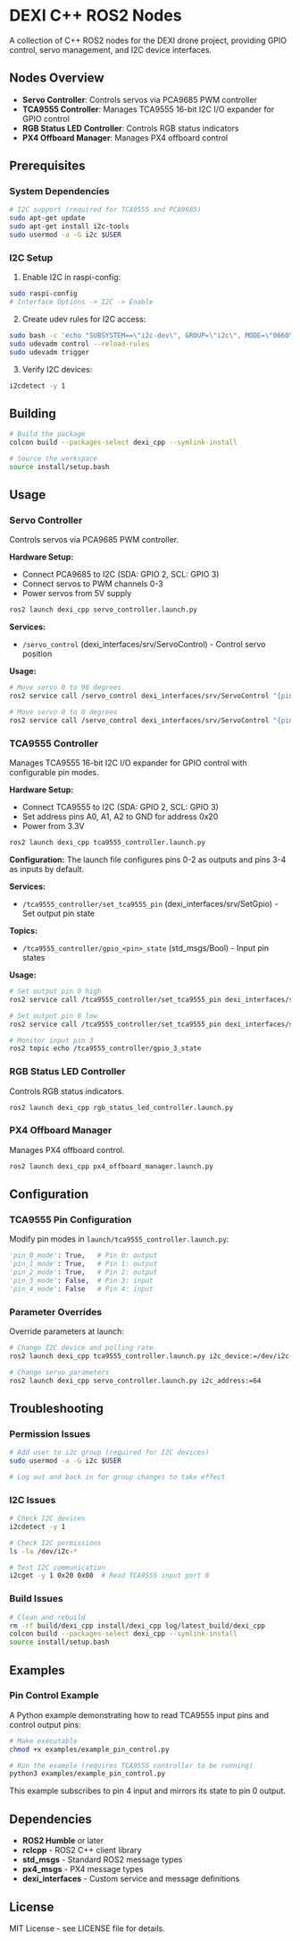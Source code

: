 # DEXI C++ ROS2 Nodes

A collection of C++ ROS2 nodes for the DEXI drone project, providing GPIO control, servo management, and I2C device interfaces.

## Nodes Overview

- **Servo Controller**: Controls servos via PCA9685 PWM controller
- **TCA9555 Controller**: Manages TCA9555 16-bit I2C I/O expander for GPIO control
- **RGB Status LED Controller**: Controls RGB status indicators
- **PX4 Offboard Manager**: Manages PX4 offboard control

## Prerequisites

### System Dependencies

```bash
# I2C support (required for TCA9555 and PCA9685)
sudo apt-get update
sudo apt-get install i2c-tools
sudo usermod -a -G i2c $USER
```

### I2C Setup

1. Enable I2C in raspi-config:
```bash
sudo raspi-config
# Interface Options -> I2C -> Enable
```

2. Create udev rules for I2C access:
```bash
sudo bash -c 'echo "SUBSYSTEM==\"i2c-dev\", GROUP=\"i2c\", MODE=\"0660\"" > /etc/udev/rules.d/90-i2c.rules'
sudo udevadm control --reload-rules
sudo udevadm trigger
```

3. Verify I2C devices:
```bash
i2cdetect -y 1
```

## Building

```bash
# Build the package
colcon build --packages-select dexi_cpp --symlink-install

# Source the workspace
source install/setup.bash
```

## Usage

### Servo Controller

Controls servos via PCA9685 PWM controller.

**Hardware Setup:**
- Connect PCA9685 to I2C (SDA: GPIO 2, SCL: GPIO 3)
- Connect servos to PWM channels 0-3
- Power servos from 5V supply

```bash
ros2 launch dexi_cpp servo_controller.launch.py
```

**Services:**
- `/servo_control` (dexi_interfaces/srv/ServoControl) - Control servo position

**Usage:**
```bash
# Move servo 0 to 90 degrees
ros2 service call /servo_control dexi_interfaces/srv/ServoControl "{pin: 0, angle: 90.0}"

# Move servo 0 to 0 degrees
ros2 service call /servo_control dexi_interfaces/srv/ServoControl "{pin: 0, angle: 0.0}"
```

### TCA9555 Controller

Manages TCA9555 16-bit I2C I/O expander for GPIO control with configurable pin modes.

**Hardware Setup:**
- Connect TCA9555 to I2C (SDA: GPIO 2, SCL: GPIO 3)
- Set address pins A0, A1, A2 to GND for address 0x20
- Power from 3.3V

```bash
ros2 launch dexi_cpp tca9555_controller.launch.py
```

**Configuration:**
The launch file configures pins 0-2 as outputs and pins 3-4 as inputs by default.

**Services:**
- `/tca9555_controller/set_tca9555_pin` (dexi_interfaces/srv/SetGpio) - Set output pin state

**Topics:**
- `/tca9555_controller/gpio_<pin>_state` (std_msgs/Bool) - Input pin states

**Usage:**
```bash
# Set output pin 0 high
ros2 service call /tca9555_controller/set_tca9555_pin dexi_interfaces/srv/SetGpio "{pin: 0, value: true}"

# Set output pin 0 low
ros2 service call /tca9555_controller/set_tca9555_pin dexi_interfaces/srv/SetGpio "{pin: 0, value: false}"

# Monitor input pin 3
ros2 topic echo /tca9555_controller/gpio_3_state
```

### RGB Status LED Controller

Controls RGB status indicators.

```bash
ros2 launch dexi_cpp rgb_status_led_controller.launch.py
```

### PX4 Offboard Manager

Manages PX4 offboard control.

```bash
ros2 launch dexi_cpp px4_offboard_manager.launch.py
```

## Configuration

### TCA9555 Pin Configuration

Modify pin modes in `launch/tca9555_controller.launch.py`:

```python
'pin_0_mode': True,   # Pin 0: output
'pin_1_mode': True,   # Pin 1: output
'pin_2_mode': True,   # Pin 2: output
'pin_3_mode': False,  # Pin 3: input
'pin_4_mode': False   # Pin 4: input
```

### Parameter Overrides

Override parameters at launch:

```bash
# Change I2C device and polling rate
ros2 launch dexi_cpp tca9555_controller.launch.py i2c_device:=/dev/i2c-0 input_polling_rate:=5.0

# Change servo parameters
ros2 launch dexi_cpp servo_controller.launch.py i2c_address:=64
```

## Troubleshooting

### Permission Issues
```bash
# Add user to i2c group (required for I2C devices)
sudo usermod -a -G i2c $USER

# Log out and back in for group changes to take effect
```

### I2C Issues
```bash
# Check I2C devices
i2cdetect -y 1

# Check I2C permissions
ls -la /dev/i2c-*

# Test I2C communication
i2cget -y 1 0x20 0x00  # Read TCA9555 input port 0
```

### Build Issues
```bash
# Clean and rebuild
rm -rf build/dexi_cpp install/dexi_cpp log/latest_build/dexi_cpp
colcon build --packages-select dexi_cpp --symlink-install
source install/setup.bash
```

## Examples

### Pin Control Example

A Python example demonstrating how to read TCA9555 input pins and control output pins:

```bash
# Make executable
chmod +x examples/example_pin_control.py

# Run the example (requires TCA9555 controller to be running)
python3 examples/example_pin_control.py
```

This example subscribes to pin 4 input and mirrors its state to pin 0 output.

## Dependencies

- **ROS2 Humble** or later
- **rclcpp** - ROS2 C++ client library
- **std_msgs** - Standard ROS2 message types
- **px4_msgs** - PX4 message types
- **dexi_interfaces** - Custom service and message definitions

## License

MIT License - see LICENSE file for details.